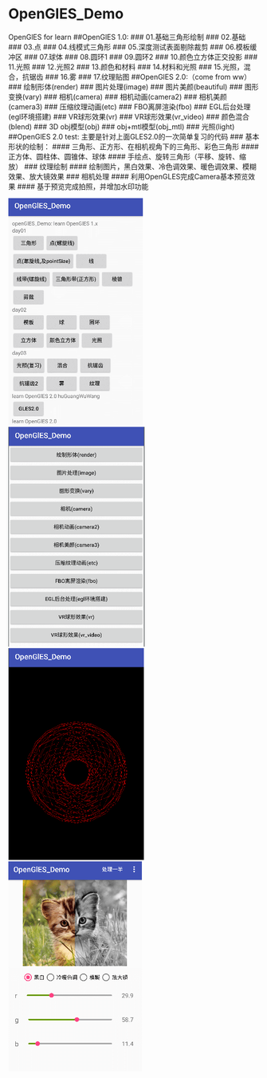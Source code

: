 # OpenGlES_Demo
OpenGlES for learn
  ##OpenGlES 1.0:
      ### 01.基础三角形绘制
      ### 02.基础
      ### 03.点
      ### 04.线模式三角形
      ### 05.深度测试表面剔除裁剪
      ### 06.模板缓冲区
      ### 07.球体
      ### 08.圆环1
      ### 09.圆环2
      ### 10.颜色立方体正交投影
      ### 11.光照
      ### 12.光照2
      ### 13.颜色和材料
      ### 14.材料和光照
      ### 15.光照，混合，抗锯齿
      ### 16.雾
      ### 17.纹理贴图
  ##OpenGlES 2.0:（come from ww）
          ### 绘制形体(render)
          ### 图片处理(image)
          ### 图片美颜(beautiful)
          ### 图形变换(vary)
          ### 相机(camera)
          ### 相机动画(camera2)
          ### 相机美颜(camera3)
          ### 压缩纹理动画(etc)
          ### FBO离屏渲染(fbo)
          ### EGL后台处理(egl环境搭建)
          ### VR球形效果(vr)
          ### VR球形效果(vr_video)
          ### 颜色混合(blend)
          ### 3D obj模型(obj)
          ### obj+mtl模型(obj_mtl)
          ### 光照(light)
  ##OpenGlES 2.0 test:
      主要是针对上面GLES2.0的一次简单复习的代码
      ### 基本形状的绘制：
            #### 三角形、正方形、在相机视角下的三角形、彩色三角形
            #### 正方体、圆柱体、圆锥体、球体
            #### 手绘点、旋转三角形（平移、旋转、缩放）
      ### 纹理绘制
            #### 绘制图片，黑白效果、冷色调效果、暖色调效果、模糊效果、放大镜效果
      ### 相机处理
            #### 利用OpenGLES完成Camera基本预览效果
            #### 基于预览完成拍照，并增加水印功能

   ![](./pic/20181206105251.png)
   ![](./pic/20181206105332.png)
   ![](./pic/20181206105348.png)
   ![](./pic/20181206105402.png)
